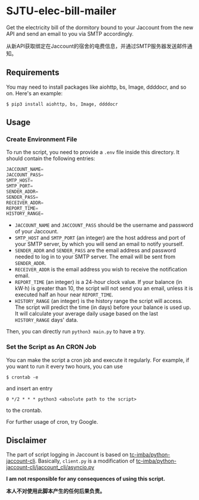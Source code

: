 # SJTU-elec-bill-mailer
Get the electricity bill of the dormitory bound to your Jaccount from the new API and send an email to you via SMTP accordingly.

从新API获取绑定在Jaccount的宿舍的电费信息，并通过SMTP服务器发送邮件通知。

## Requirements
You may need to install packages like aiohttp, bs, Image, ddddocr, and so on. Here's an example:
```shell
$ pip3 install aiohttp, bs, Image, ddddocr
```

## Usage
### Create Environment File
To run the script, you need to provide a `.env` file inside this directory. It should contain the following entries:

```Python
JACCOUNT_NAME=
JACCOUNT_PASS=
SMTP_HOST=
SMTP_PORT=
SENDER_ADDR=
SENDER_PASS=
RECEIVER_ADDR=
REPORT_TIME=
HISTORY_RANGE=
```

* `JACCOUNT_NAME` and `JACCOUNT_PASS` should be the username and password of your Jaccount.
* `SMTP_HOST` and `SMTP_PORT` (an integer) are the host address and port of your SMTP server, by which you will send an email to notify yourself.
* `SENDER_ADDR` and `SENDER_PASS` are the email address and password needed to log in to your SMTP server. The email will be sent from `SENDER_ADDR`.
* `RECEIVER_ADDR` is the email address you wish to receive the notification email.
* `REPORT_TIME` (an integer) is a 24-hour clock value. If your balance (in kW$\cdot$h) is greater than 10, the script will not send you an email, unless it is executed half an hour near `REPORT_TIME`.
* `HISTORY_RANGE` (an integer) is the history range the script will access. The script will predict the time (in days) before your balance is used up. It will calculate your average daily usage based on the last `HISTORY_RANGE` days' data.

Then, you can directly run `python3 main.py` to have a try.

### Set the Script as An CRON Job
You can make the script a cron job and execute it regularly. For example, if you want to run it every two hours, you can use
```shell
$ crontab -e
```
and insert an entry
```shell
0 */2 * * * python3 <absolute path to the script>
```
to the crontab.

For further usage of cron, try Google.

## Disclaimer
The part of script logging in Jaccount is based on [tc-imba/python-jaccount-cli](https://github.com/tc-imba/python-jaccount-cli). Basically, `client.py` is a modification of [tc-imba/python-jaccount-cli/jaccount_cli/asyncio.py](https://github.com/tc-imba/python-jaccount-cli/blob/master/jaccount_cli/asyncio.py)

**I am not responsible for any consequences of using this script.**

**本人不对使用此脚本产生的任何后果负责。**